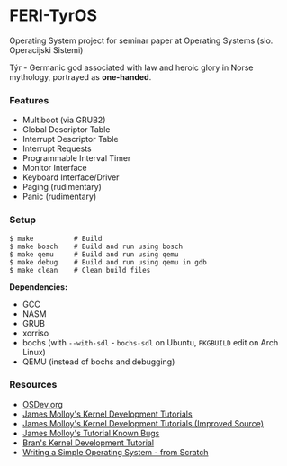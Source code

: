 # FERI-TyrOS

Operating System project for seminar paper at Operating Systems (slo. Operacijski Sistemi)

Týr - Germanic god associated with law and heroic glory in Norse mythology, portrayed as **one-handed**.

### Features

- Multiboot (via GRUB2)
- Global Descriptor Table
- Interrupt Descriptor Table
- Interrupt Requests
- Programmable Interval Timer
- Monitor Interface
- Keyboard Interface/Driver
- Paging (rudimentary)
- Panic (rudimentary)

### Setup

```
$ make          # Build
$ make bosch    # Build and run using bosch
$ make qemu     # Build and run using qemu
$ make debug    # Build and run using qemu in gdb
$ make clean    # Clean build files
```

**Dependencies:**
- GCC
- NASM
- GRUB
- xorriso
- bochs (with `--with-sdl` - `bochs-sdl` on Ubuntu, `PKGBUILD` edit on Arch Linux)
- QEMU (instead of bochs and debugging)

### Resources

- [OSDev.org](http://wiki.osdev.org)
- [James Molloy's Kernel Development Tutorials](http://www.jamesmolloy.co.uk/tutorial_html/index.html)
- [James Molloy's Kernel Development Tutorials (Improved Source)](https://github.com/cirosantilli/jamesmolloy-kernel-development-tutorials)
- [James Molloy's Tutorial Known Bugs](http://wiki.osdev.org/James_Molloy%27s_Tutorial_Known_Bugs)
- [Bran's Kernel Development Tutorial](http://www.osdever.net/bkerndev/Docs/gettingstarted.htm)
- [Writing a Simple Operating System - from Scratch](http://www.cs.bham.ac.uk/%7Eexr/lectures/opsys/10_11/lectures/os-dev.pdf)
